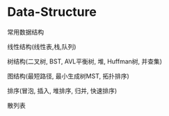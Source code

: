 # Data-Structure
常用数据结构

线性结构(线性表,栈,队列)

树结构(二叉树, BST, AVL平衡树, 堆, Huffman树, 并查集)

图结构(最短路径, 最小生成树MST, 拓扑排序)

排序(冒泡, 插入, 堆排序, 归并, 快速排序)

散列表
